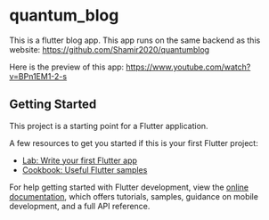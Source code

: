 # quantum_blog
This is a flutter blog app.
This app runs on the same backend as this website:
https://github.com/Shamir2020/quantumblog

Here is the preview of this app:
https://www.youtube.com/watch?v=BPn1EM1-2-s

## Getting Started

This project is a starting point for a Flutter application.

A few resources to get you started if this is your first Flutter project:

- [Lab: Write your first Flutter app](https://docs.flutter.dev/get-started/codelab)
- [Cookbook: Useful Flutter samples](https://docs.flutter.dev/cookbook)

For help getting started with Flutter development, view the
[online documentation](https://docs.flutter.dev/), which offers tutorials,
samples, guidance on mobile development, and a full API reference.
